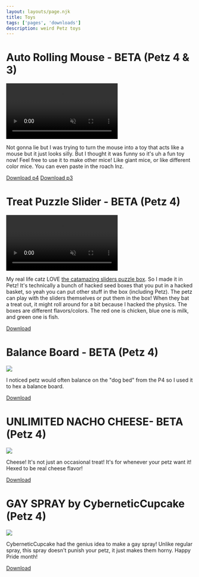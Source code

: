```yaml
---
layout: layouts/page.njk
title: Toys
tags: ['pages', 'downloads']
description: weird Petz toys
---
```

# Auto Rolling Mouse - BETA (Petz 4 & 3)
<video autoplay loop muted playsinline><source src='https://cdn.glitch.com/e8c48446-7221-44a1-aabd-d809cd1d1e34%2FCleanShot%202021-09-05%20at%2018.43.55.mp4?v=1630885717812' type='video/mp4'></video>

Not gonna lie but I was trying to turn the mouse into a toy that acts like a mouse but it just looks silly. But I thought it was funny so it's uh a fun toy now! Feel free to use it to make other mice! Like giant mice, or like different color mice. You can even paste in the roach lnz. 

[Download p4](https://cdn.glitch.com/e8c48446-7221-44a1-aabd-d809cd1d1e34%2Fauto-rolling%20mouse.zip?v=1630885656971)
[Download p3](https://cdn.glitch.com/e8c48446-7221-44a1-aabd-d809cd1d1e34%2Fauto-rolling%20mousep3.zip?v=1630886370537)

# Treat Puzzle Slider - BETA (Petz 4)
<video autoplay loop muted playsinline><source src='https://cdn.glitch.com/e8c48446-7221-44a1-aabd-d809cd1d1e34%2FCleanShot%202021-08-28%20at%2013.59.51.mp4?v=1630177494050' type='video/mp4'></video>

My real life catz LOVE [the catamazing sliders puzzle box](https://catamazing.com/pages/sliders). So I made it in Petz! It's technically a bunch of hacked seed boxes that you put in a hacked basket, so yeah you can put other stuff in the box (including Petz). The petz can play with the sliders themselves or put them in the box! When they bat a treat out, it might roll around for a bit because I hacked the physics. The boxes are different flavors/colors. The red one is chicken, blue one is milk, and green one is fish. 

[Download](https://cdn.glitch.com/e8c48446-7221-44a1-aabd-d809cd1d1e34%2Fpuzzle%20box.zip?v=1630177615303)

# Balance Board - BETA (Petz 4)
![](https://cdn.glitch.com/e8c48446-7221-44a1-aabd-d809cd1d1e34%2FCleanShot%202021-06-22%20at%2021.55.07.gif?v=1624510964980)

I noticed petz would often balance on the "dog bed" from the P4 so I used it to hex a balance board.

[Download](https://cdn.glitch.com/e8c48446-7221-44a1-aabd-d809cd1d1e34%2Fbalance%20board.zip?v=1628548584407)


# UNLIMITED NACHO CHEESE- BETA (Petz 4)
![](https://cdn.glitch.com/e8c48446-7221-44a1-aabd-d809cd1d1e34%2FCleanShot%202021-06-26%20at%2023.07.04.gif?v=1624767431000)

Cheese! It's not just an occasional treat! It's for whenever your petz want it! Hexed to be real cheese flavor!

[Download](https://cdn.glitch.com/e8c48446-7221-44a1-aabd-d809cd1d1e34%2Fnacho.zip?v=1628548626218)



# GAY SPRAY by CyberneticCupcake (Petz 4)
![](https://cdn.glitch.com/e8c48446-7221-44a1-aabd-d809cd1d1e34%2FCleanShot%202021-06-26%20at%2023.12.50.gif?v=1624767596256)

CyberneticCupcake had the genius idea to make a gay spray! Unlike regular spray, this spray doesn't punish your petz, it just makes them horny. Happy Pride month!

[Download](https://cdn.glitch.com/e8c48446-7221-44a1-aabd-d809cd1d1e34%2Fgay%20spray.zip?v=1628548611108)
